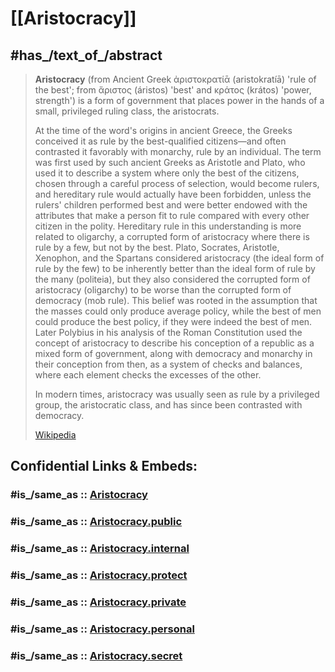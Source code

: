 
# [[Aristocracy]] 

## #has_/text_of_/abstract 

> **Aristocracy** (from Ancient Greek  ἀριστοκρατίᾱ (aristokratíā) 'rule of the best'; from  ἄριστος (áristos) 'best' and  κράτος (krátos) 'power, strength') is a form of government that places power in the hands of a small, privileged ruling class, the aristocrats.
>
> At the time of the word's origins in ancient Greece, the Greeks conceived it as rule by the best-qualified citizens—and often contrasted it favorably with monarchy, rule by an individual. The term was first used by such ancient Greeks as Aristotle and Plato, who used it to describe a system where only the best of the citizens, chosen through a careful process of selection, would become rulers, and hereditary rule would actually have been forbidden, unless the rulers' children performed best and were better endowed with the attributes that make a person fit to rule compared with every other citizen in the polity. Hereditary rule in this understanding is more related to oligarchy, a corrupted form of aristocracy where there is rule by a few, but not by the best. Plato, Socrates, Aristotle, Xenophon, and the Spartans considered aristocracy (the ideal form of rule by the few) to be inherently better than the ideal form of rule by the many (politeia), but they also considered the corrupted form of aristocracy (oligarchy) to be worse than the corrupted form of democracy (mob rule). This belief was rooted in the assumption that the masses could only produce average policy, while the best of men could produce the best policy, if they were indeed the best of men. Later Polybius in his analysis of the Roman Constitution used the concept of aristocracy to describe his conception of a republic as a mixed form of government, along with democracy and monarchy in their conception from then, as a system of checks and balances, where each element checks the excesses of the other.
>
> In modern times, aristocracy was usually seen as rule by a privileged group, the aristocratic class, and has since been contrasted with democracy.
>
> [Wikipedia](https://en.wikipedia.org/wiki/Aristocracy)


## Confidential Links & Embeds: 

### #is_/same_as :: [Aristocracy](/_Standards/Society/Politics/Government/Aristocracy.md) 

### #is_/same_as :: [Aristocracy.public](/_public/Society/Politics/Government/Aristocracy.public.md) 

### #is_/same_as :: [Aristocracy.internal](/_internal/Society/Politics/Government/Aristocracy.internal.md) 

### #is_/same_as :: [Aristocracy.protect](/_protect/Society/Politics/Government/Aristocracy.protect.md) 

### #is_/same_as :: [Aristocracy.private](/_private/Society/Politics/Government/Aristocracy.private.md) 

### #is_/same_as :: [Aristocracy.personal](/_personal/Society/Politics/Government/Aristocracy.personal.md) 

### #is_/same_as :: [Aristocracy.secret](/_secret/Society/Politics/Government/Aristocracy.secret.md)

